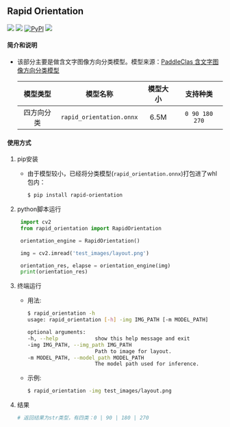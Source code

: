 ## Rapid Orientation
<p align="left">
    <a href=""><img src="https://img.shields.io/badge/Python->=3.7,<=3.10-aff.svg"></a>
    <a href=""><img src="https://img.shields.io/badge/OS-Linux%2C%20Win%2C%20Mac-pink.svg"></a>
    <a href="https://pypi.org/project/rapid-orientation/"><img alt="PyPI" src="https://img.shields.io/pypi/v/rapid-orientation"></a>
    <a href="https://pypi.org/project/rapid-orientation/"><img src="https://img.shields.io/pypi/dm/rapid-orientation?color=9cf"></a>
</p>

#### 简介和说明
- 该部分主要是做含文字图像方向分类模型。模型来源：[PaddleClas 含文字图像方向分类模型](https://github.com/PaddlePaddle/PaddleClas/blob/177e4be74639c0960efeae2c5166d3226c9a02eb/docs/zh_CN/models/PULC/PULC_text_image_orientation.md)

    | 模型类型  |        模型名称         | 模型大小 |                           支持种类                           |
    |:---:|:---:|:---:|:---:|
    |   四方向分类   |   `rapid_orientation.onnx`   |  6.5M | `0 90 180 270`|

#### 使用方式
1. pip安装
   - 由于模型较小，已经将分类模型(`rapid_orientation.onnx`)打包进了whl包内：
        ```bash
        $ pip install rapid-orientation
        ```
2. python脚本运行
   ```python
    import cv2
    from rapid_orientation import RapidOrientation

    orientation_engine = RapidOrientation()

    img = cv2.imread('test_images/layout.png')

    orientation_res, elapse = orientation_engine(img)
    print(orientation_res)
   ```

3. 终端运行
   - 用法:
     ```bash
     $ rapid_orientation -h
     usage: rapid_orientation [-h] -img IMG_PATH [-m MODEL_PATH]

     optional arguments:
     -h, --help            show this help message and exit
     -img IMG_PATH, --img_path IMG_PATH
                           Path to image for layout.
     -m MODEL_PATH, --model_path MODEL_PATH
                           The model path used for inference.
     ```
   - 示例:
     ```bash
     $ rapid_orientation -img test_images/layout.png
     ```

4. 结果
    ```python
    # 返回结果为str类型，有四类：0 | 90 | 180 | 270
    ```
